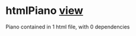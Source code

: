 # htmlPiano [view](https://geoffroib.github.io/htmlPiano/)
Piano contained in 1 html file, with 0 dependencies
